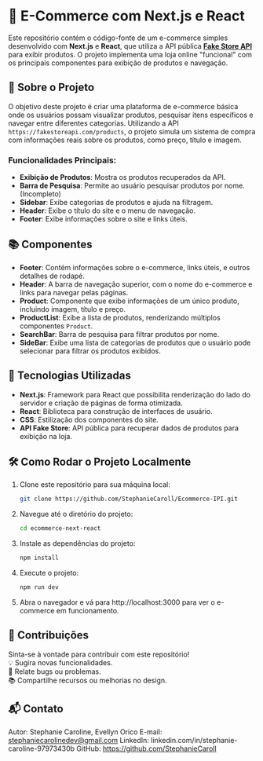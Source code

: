 # 🛒 E-Commerce com Next.js e React

Este repositório contém o código-fonte de um e-commerce simples desenvolvido com **Next.js** e **React**, que utiliza a API pública **[Fake Store API](https://fakestoreapi.com/products)** para exibir produtos. O projeto implementa uma loja online "funcional" com os principais componentes para exibição de produtos e navegação.

## 🌟 Sobre o Projeto

O objetivo deste projeto é criar uma plataforma de e-commerce básica onde os usuários possam visualizar produtos, pesquisar itens específicos e navegar entre diferentes categorias. Utilizando a API `https://fakestoreapi.com/products`, o projeto simula um sistema de compra com informações reais sobre os produtos, como preço, título e imagem.

### Funcionalidades Principais:
- **Exibição de Produtos**: Mostra os produtos recuperados da API.
- **Barra de Pesquisa**: Permite ao usuário pesquisar produtos por nome. (Incompleto)
- **Sidebar**: Exibe categorias de produtos e ajuda na filtragem.
- **Header**: Exibe o título do site e o menu de navegação.
- **Footer**: Exibe informações sobre o site e links úteis.

## 📚 Componentes

- **Footer**: Contém informações sobre o e-commerce, links úteis, e outros detalhes de rodapé.
- **Header**: A barra de navegação superior, com o nome do e-commerce e links para navegar pelas páginas.
- **Product**: Componente que exibe informações de um único produto, incluindo imagem, título e preço.
- **ProductList**: Exibe a lista de produtos, renderizando múltiplos componentes `Product`.
- **SearchBar**: Barra de pesquisa para filtrar produtos por nome.
- **SideBar**: Exibe uma lista de categorias de produtos que o usuário pode selecionar para filtrar os produtos exibidos.

## 🚀 Tecnologias Utilizadas

- **Next.js**: Framework para React que possibilita renderização do lado do servidor e criação de páginas de forma otimizada.
- **React**: Biblioteca para construção de interfaces de usuário.
- **CSS**: Estilização dos componentes do site.
- **API Fake Store**: API pública para recuperar dados de produtos para exibição na loja.

## 🛠️ Como Rodar o Projeto Localmente

1. Clone este repositório para sua máquina local:
   ```bash
   git clone https://github.com/StephanieCaroll/Ecommerce-IPI.git
2. Navegue até o diretório do projeto:

   ```bash
   cd ecommerce-next-react
3. Instale as dependências do projeto:
   ```bash
   npm install
4. Execute o projeto:

   ```bash
   npm run dev

5. Abra o navegador e vá para http://localhost:3000 para ver o e-commerce em funcionamento.

## 🤝 Contribuições
Sinta-se à vontade para contribuir com este repositório! <br>
💡 Sugira novas funcionalidades.<br>
🐛 Relate bugs ou problemas.<br>
📚 Compartilhe recursos ou melhorias no design.<br>

## 📬 Contato
Autor: Stephanie Caroline, Evellyn Orico
E-mail: stephaniecarolinedev@gmail.com
LinkedIn: linkedin.com/in/stephanie-caroline-97973430b
GitHub: https://github.com/StephanieCaroll








